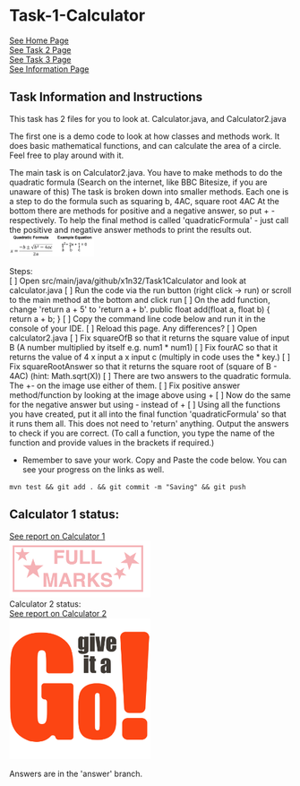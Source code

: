 # Task-1-Calculator
[See Home Page](README.md)<br/>
[See Task 2 Page](Task2.md)<br/>
[See Task 3 Page](Task3.md)<br/>
[See Information Page](Info.md)<br/>

## Task Information and Instructions
This task has 2 files for you to look at.
Calculator.java, and Calculator2.java

The first one is a demo code to look at how classes and methods work.
It does basic mathematical functions, and can calculate the area of a circle.
Feel free to play around with it.

The main task is on Calculator2.java.
You have to make methods to do the quadratic formula (Search on the internet, like BBC Bitesize, if you are unaware of this)
The task is broken down into smaller methods. Each one is a step to do the formula such as squaring b, 4AC, square root 4AC
At the bottom there are methods for positive and a negative answer, so put + - respectively.
To help the final method is called 'quadraticFormula' - just call the positive and negative answer methods to print the results out.
<img src="quadraticEquation.png" width="30%" height="30%"><br/>


Steps: <br>
[ ] Open src/main/java/github/x1n32/Task1Calculator and look at calculator.java
[ ] Run the code via the run button (right click -> run) or scroll to the main method at the bottom and click run
[ ] On the add function, change 'return a + 5' to 'return a + b'.
public float add(float a, float b) {
		return a + b;
	}
[ ] Copy the command line code below and run it in the console of your IDE.
[ ] Reload this page. Any differences?
[ ] Open calculator2.java
[ ] Fix squareOfB so that it returns the square value of input B (A number multiplied by itself e.g. num1 * num1)
[ ] Fix fourAC so that it returns the value of 4 x input a x input c (multiply in code uses the * key.)
[ ] Fix squareRootAnswer so that it returns the square root of (square of B - 4AC) (hint: Math.sqrt(X))
[ ] There are two answers to the quadratic formula. The +- on the image use either of them. 
[ ] Fix positive answer method/function by looking at the image above using +
[ ] Now do the same for the negative answer but using - instead of +
[ ] Using all the functions you have created, put it all into the final function 'quadraticFormula' so that it runs them all. This does not need to 'return' anything. Output the answers to check if you are correct. (To call a function, you type the name of the function and provide values in the brackets if required.)


 - Remember to save your work. Copy and Paste the code below. You can see your progress on the links as well.
```shell 
mvn test && git add . && git commit -m "Saving" && git push
```

## Calculator 1 status:<br/>
[See report on Calculator 1](calculator1Report.md)<br/>
<img src="calculator1Status.jpg" width="50%" height="50%"><br/>
Calculator 2 status:<br/>
[See report on Calculator 2](calculator2Report.md)<br/>
<img src="calculator2Status.jpg" width="50%" height="50%"><br/>

Answers are in the 'answer' branch. 



